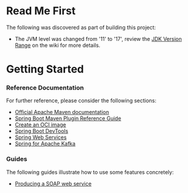 # Read Me First
The following was discovered as part of building this project:

* The JVM level was changed from '11' to '17', review the [JDK Version Range](https://github.com/spring-projects/spring-framework/wiki/Spring-Framework-Versions#jdk-version-range) on the wiki for more details.

# Getting Started

### Reference Documentation
For further reference, please consider the following sections:

* [Official Apache Maven documentation](https://maven.apache.org/guides/index.html)
* [Spring Boot Maven Plugin Reference Guide](https://docs.spring.io/spring-boot/docs/3.0.4/maven-plugin/reference/html/)
* [Create an OCI image](https://docs.spring.io/spring-boot/docs/3.0.4/maven-plugin/reference/html/#build-image)
* [Spring Boot DevTools](https://docs.spring.io/spring-boot/docs/3.0.4/reference/htmlsingle/#using.devtools)
* [Spring Web Services](https://docs.spring.io/spring-boot/docs/3.0.4/reference/htmlsingle/#io.webservices)
* [Spring for Apache Kafka](https://docs.spring.io/spring-boot/docs/3.0.4/reference/htmlsingle/#messaging.kafka)

### Guides
The following guides illustrate how to use some features concretely:

* [Producing a SOAP web service](https://spring.io/guides/gs/producing-web-service/)

